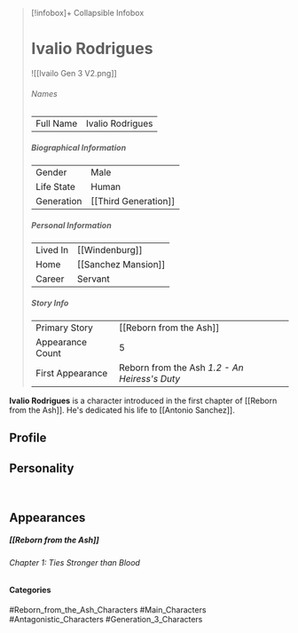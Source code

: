 > [!infobox]+ Collapsible Infobox
> # Ivalio Rodrigues
> ![[Ivailo Gen 3 V2.png]] 
> ###### Names 
> |  |  | 
> | ---- | ---- | 
> | Full Name | Ivalio Rodrigues | 
>
> ##### Biographical Information
> |  |  | 
> | ---- | ---- | 
> | Gender | Male | 
> | Life State | Human |
> | Generation | [[Third Generation]] |
> 
> ##### Personal Information
> |  |  | 
> | ---- | ---- | 
> | Lived In |[[Windenburg]]
> | Home |[[Sanchez Mansion]]| 
> | Career | Servant | 
> 
> ##### Story Info
> |  |  | 
> | ---- | ---- | 
> | Primary Story | [[Reborn from the Ash]] | 
> | Appearance Count | 5 | 
> | First Appearance | Reborn from the Ash *1.2 - An Heiress's Duty*

**Ivalio Rodrigues** is a character introduced in the first chapter of [[Reborn from the Ash]]. He's dedicated his life to [[Antonio Sanchez]].

## Profile

## Personality

<br style="clear:both; margin: 0; padding: 0" />

## Appearances
##### [[Reborn from the Ash]]
###### Chapter 1: Ties Stronger than Blood

#### Categories
#Reborn_from_the_Ash_Characters #Main_Characters #Antagonistic_Characters #Generation_3_Characters